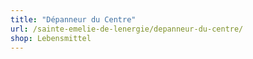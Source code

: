```yaml
---
title: "Dépanneur du Centre"
url: /sainte-emelie-de-lenergie/depanneur-du-centre/
shop: Lebensmittel
---
```

